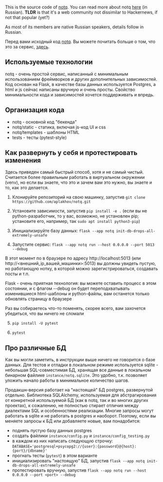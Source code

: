 This is the source code of [notq](https://notq.ru). You can read more about notq [here](https://notq.ru/238) (in Russian). **TLDR** is that it's a web community not dissimilar to Hackernews, if not that popular (yet?)

As most of its members are native Russian speakers, details follow in Russian.

Перед вами исходный код [notq](https://notq.ru). Вы можете почитать больше о том, что это за сервис, [здесь](https://notq.ru/238).

## Используемые технологии
notq - очень простой сервис, написанный с минимальным использованием фреймворков и других дополнительных зависимостей. Код основан на Flask, в качестве базы данных используется Postgres, а html и js сейчас написаны вручную и очень просты. Свойство минимальности кода и зависимостей хочется поддерживать и впредь.

## Организация кода
- notq - основной код "бекенда"
- notq/static - статика, включая js-код UI и css
- notq/templates - шаблоны HTML
- tests - тесты (pytest-style)

## Как развернуть у себя и протестировать изменения
Здесь приведен самый быстрый способ, хотя и не самый чистый. Считается более правильным работать в виртуальном окружении (venv), но если вы знаете, что это и зачем вам это нужно, вы знаете и то, как это делается.

1. Клонируйте репозиторий на свою машинку, запустив `git clone https://github.com/aplakhov/notq.git`

2. Установите зависимости, запустив `pip install -e .` (если вы не python-разработчик, то у вас, возможно, не установлен pip; установите его, например, так `sudo apt install python3-pip`)

3. Инициализируйте базу данных: `flask --app notq init-db-drops-all-extremely-unsafe`

4. Запустите сервис: `flask --app notq run --host 0.0.0.0 --port 5013 --debug`

В этот момент по в браузере по адресу http://localhost:5013 (или http://<внешний_ip_вашей_машинки>:5013) вы должны увидеть пустую, но работающую нотку, в которой можно зарегистрироваться, создавать посты и т.п.

Flask - очень приятная технология: вы можете оставить процесс в этом состоянии, и с флагом --debug он будет переподхватывать изменившиеся html-шаблоны и python-файлы, вам останется только обновлять страницу в браузере

Раз вы собираетесь что-то поменять, скорее всего, вам захочется убедиться, что вы ничего не сломали

5. `pip install -U pytest`

6. `pytest`

## Про различные БД
Как вы могли заметить, в инструкции выше ничего не говорится о базе данных. Для тестов и отладки в локальном режиме используется sqlite - небольшая SQL-совместимая БД, хранящая все данные в локальном бинарном файлике `instance/notq.sqlite`. Это удобно, т.к. позволяет уложить начало работы в минимальное количество шагов.

Продакшн-версия работает на "настоящей" БД postgres, развернутой отдельно. Библиотека SQLAlchemy, используемая для абстрагирования от конкретной используемой БД (как в notq, так и во многих других проектах), к сожалению, не полностью стирает отличия между диалектами SQL и особенностями реализации. Многие запросы могут работать в sqlite и не работать в postgres и наоборот. Поэтому, если вы меняете запросы к БД или добавляете новые, вам понадобится:
- поднять пустую базу данных postgres 
- создать файлики `instance/config.py` и `instance/config_testing.py`
- в каждом из них написать следующую строчку:
    `DATABASE='postgresql+psycopg2://{user}:{password}@{host}:{port}/{dbname}'`
- прогнать тесты (`pytest`) в этом варианте
- инициализировать "настоящую" БД, запустив `flask --app notq init-db-drops-all-extremely-unsafe`
- протестировать вручную, запустив `flask --app notq run --host 0.0.0.0 --port <port> --debug`
